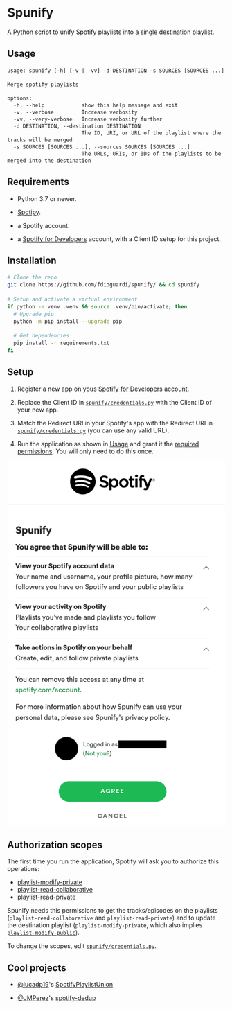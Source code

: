 # Spunify

A Python script to unify Spotify playlists into a single destination playlist.

## Usage

```man
usage: spunify [-h] [-v | -vv] -d DESTINATION -s SOURCES [SOURCES ...]

Merge spotify playlists

options:
  -h, --help            show this help message and exit
  -v, --verbose         Increase verbosity
  -vv, --very-verbose   Increase verbosity further
  -d DESTINATION, --destination DESTINATION
                        The ID, URI, or URL of the playlist where the tracks will be merged
  -s SOURCES [SOURCES ...], --sources SOURCES [SOURCES ...]
                        The URLs, URIs, or IDs of the playlists to be merged into the destination
```

## Requirements

- Python 3.7 or newer.

- [Spotipy](https://github.com/plamere/spotipy/).

- a Spotify account.

- a [Spotify for Developers](https://developer.spotify.com/dashboard/) account,
  with a Client ID setup for this project.

## Installation

```bash
# Clone the repo
git clone https://github.com/fdioguardi/spunify/ && cd spunify

# Setup and activate a virtual environment
if python -m venv .venv && source .venv/bin/activate; then
  # Upgrade pip
  python -m pip install --upgrade pip

  # Get dependencies
  pip install -r requirements.txt
fi
```

## Setup

1. Register a new app on yous [Spotify for Developers](https://developer.spotify.com/dashboard/)
   account.

2. Replace the Client ID in [`spunify/credentials.py`](spunify/credentials.py)
   with the Client ID of your new app.

3. Match the Redirect URI in your Spotify's app with the Redirect URI in [`spunify/credentials.py`](spunify/credentials.py)
   (you can use any valid URL).

4. Run the application as shown in [Usage](#usage) and grant it the [required permissions](#authorization-scopes).
   You will only need to do this once.

![Example of Spotify's prompt in a web browser.](imgs/auth_prompt.png)

## Authorization scopes

The first time you run the application, Spotify will ask you to authorize this operations:

- [playlist-modify-private](https://developer.spotify.com/documentation/general/guides/authorization/scopes/#playlist-modify-private/)
- [playlist-read-collaborative](https://developer.spotify.com/documentation/general/guides/authorization/scopes/#playlist-read-collaborative/)
- [playlist-read-private](https://developer.spotify.com/documentation/general/guides/authorization/scopes/#playlist-read-private/)

Spunify needs this permissions to get the tracks/episodes on the playlists
(`playlist-read-collaborative` and `playlist-read-private`)
and to update the destination playlist
(`playlist-modify-private`, which also implies
[`playlist-modify-public`](https://developer.spotify.com/documentation/general/guides/authorization/scopes/#playlist-modify-public/)).

To change the scopes, edit [`spunify/credentials.py`](spunify/credentials.py).

## Cool projects

- [@lucadp19](https://github.com/lucadp19/)'s [SpotifyPlaylistUnion](https://github.com/lucadp19/SpotifyPlaylistUnion/)

- [@JMPerez](https://github.com/JMPerez)'s [spotify-dedup](https://github.com/JMPerez/spotify-dedup/)

